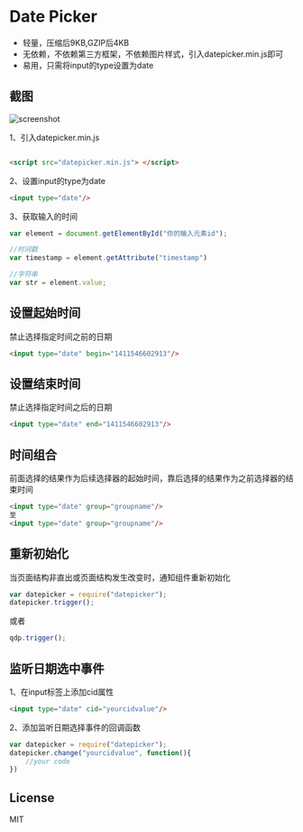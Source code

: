 # Date Picker



* 轻量，压缩后9KB,GZIP后4KB
* 无依赖，不依赖第三方框架，不依赖图片样式，引入datepicker.min.js即可
* 易用，只需将input的type设置为date


## 截图

![screenshot](https://raw.github.com/skyzhou/datepicker/master/screenshot/screenshot.png)

1、引入datepicker.min.js

```html

<script src="datepicker.min.js"> </script>

```

2、设置input的type为date

```html
<input type="date"/>
```

3、获取输入的时间

```js
var element = document.getElementById("你的输入元素id");

//时间戳
var timestamp = element.getAttribute("timestamp")

//字符串
var str = element.value;
```

## 设置起始时间
禁止选择指定时间之前的日期

```html
<input type="date" begin="1411546602913"/>
```

## 设置结束时间
禁止选择指定时间之后的日期

```html
<input type="date" end="1411546602913"/>
```

## 时间组合
前面选择的结果作为后续选择器的起始时间，靠后选择的结果作为之前选择器的结束时间

```html
<input type="date" group="groupname"/>
至
<input type="date" group="groupname"/>
```

## 重新初始化
当页面结构非直出或页面结构发生改变时，通知组件重新初始化

```js
var datepicker = require("datepicker");
datepicker.trigger();
```

或者

```js
qdp.trigger();
```

## 监听日期选中事件
1、在input标签上添加cid属性
```html
<input type="date" cid="yourcidvalue"/>
```
2、添加监听日期选择事件的回调函数
```js
var datepicker = require("datepicker");
datepicker.change("yourcidvalue", function(){
	//your code
})
```

## License

MIT

